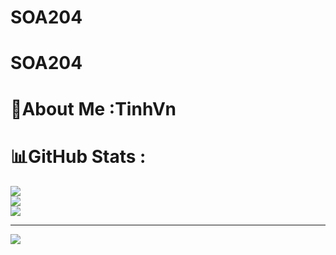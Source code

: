 
# SOA204

# SOA204
# 💫About Me :TinhVn



# 📊GitHub Stats :
![](https://github-readme-stats.vercel.app/api?username=NTinh&theme=radical&hide_border=false&include_all_commits=false&count_private=false)<br/>
![](https://github-readme-streak-stats.herokuapp.com/?user=NTinh&theme=radical&hide_border=false)<br/>
![](https://github-readme-stats.vercel.app/api/top-langs/?username=NTinh&theme=radical&hide_border=false&include_all_commits=false&count_private=false&layout=compact)

---
[![](https://visitcount.itsvg.in/api?id=NTinh&icon=0&color=0)](https://visitcount.itsvg.in)
